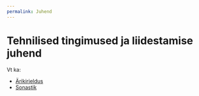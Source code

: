 ```yaml
---
permalink: Juhend
---
```


# Tehnilised tingimused ja liidestamise juhend

Vt ka:
- [Ärikirjeldus](Arikirjeldus)
- [Sonastik](Sonastik)


